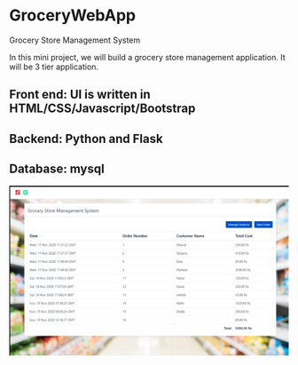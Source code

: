 # GroceryWebApp
Grocery Store Management System

In this mini project, we will build a grocery store management application. It will be 3 tier application.

## Front end: UI is written in HTML/CSS/Javascript/Bootstrap
## Backend: Python and Flask
## Database: mysql

![cli output](https://github.com/ShivamRai2003/GroceryWebApp/blob/main/UI/Screenshot%202023-02-06%20220814.png)
